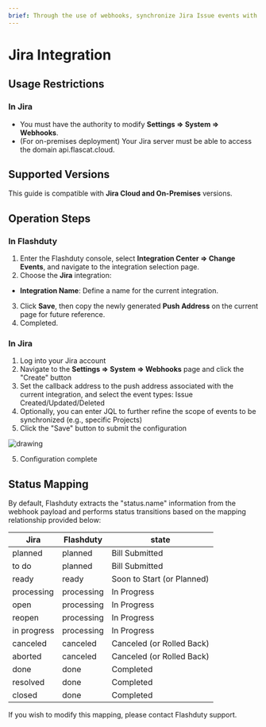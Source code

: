 ```yaml
---
brief: Through the use of webhooks, synchronize Jira Issue events with Kuaimao Nebula to collect change events.
---
```


# Jira Integration

## Usage Restrictions

### In Jira

- You must have the authority to modify **Settings => System => Webhooks**.
- (For on-premises deployment) Your Jira server must be able to access the domain api.flascat.cloud.

## Supported Versions

This guide is compatible with **Jira Cloud and On-Premises** versions.

## Operation Steps

### In Flashduty

1. Enter the Flashduty console, select **Integration Center => Change Events**, and navigate to the integration selection page.
2. Choose the **Jira** integration:
- **Integration Name**: Define a name for the current integration.
3. Click **Save**, then copy the newly generated **Push Address** on the current page for future reference.
4. Completed.

### In Jira

1. Log into your Jira account
2. Navigate to the **Settings => System => Webhooks** page and click the "Create" button
3. Set the callback address to the push address associated with the current integration, and select the event types: Issue Created/Updated/Deleted
4. Optionally, you can enter JQL to further refine the scope of events to be synchronized (e.g., specific Projects)
5. Click the "Save" button to submit the configuration

<img alt="drawing" src="https://fcdoc.github.io/img/zh/B6IhBdbjTowcYF9BrtI8yg1Zd8GUkJkCmDOleGUd7PE.avif" />

5. Configuration complete

## Status Mapping

By default, Flashduty extracts the "status.name" information from the webhook payload and performs status transitions based on the mapping relationship provided below:

| Jira        | Flashduty   | state               |
| ----------- | ---------- | ------------------ |
| planned     | planned    | Bill Submitted             |
| to do       | planned    | Bill Submitted             |
| ready       | ready      | Soon to Start (or Planned) |
| processing  | processing | In Progress             |
| open        | processing | In Progress             |
| reopen      | processing | In Progress             |
| in progress | processing | In Progress             |
| canceled    | canceled   | Canceled (or Rolled Back)   |
| aborted     | canceled   | Canceled (or Rolled Back)   |
| done        | done       | Completed             |
| resolved    | done       | Completed             |
| closed      | done       | Completed             |

If you wish to modify this mapping, please contact Flashduty support.